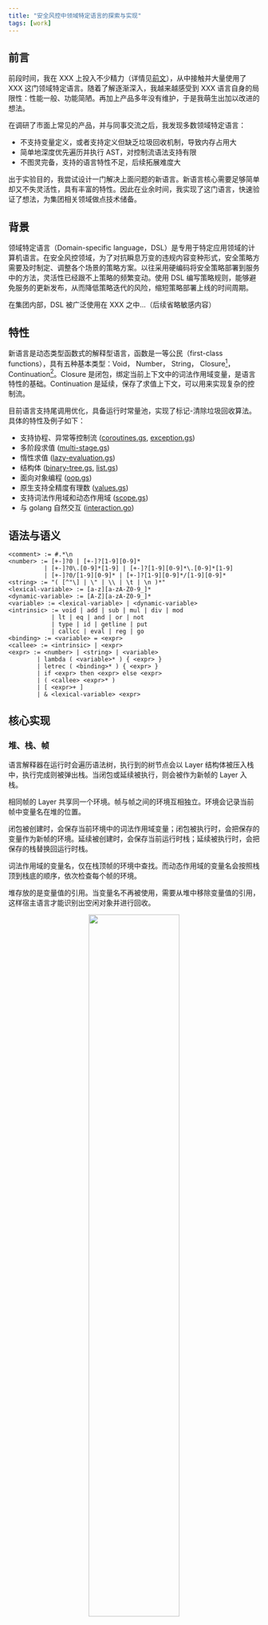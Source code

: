```yaml
---
title: "安全风控中领域特定语言的探索与实现"
tags: [work]
---
```


<!--more-->
## 前言
前段时间，我在 XXX 上投入不少精力（详情见[前文](https://gogim1.github.io/posts/strategy_engine)），从中接触并大量使用了 XXX 这门领域特定语言。随着了解逐渐深入，我越来越感受到 XXX 语言自身的局限性：性能一般、功能简陋。再加上产品多年没有维护，于是我萌生出加以改进的想法。

在调研了市面上常见的产品，并与同事交流之后，我发现多数领域特定语言：

- 不支持变量定义，或者支持定义但缺乏垃圾回收机制，导致内存占用大
- 简单地深度优先遍历并执行 AST，对控制流语法支持有限
- 不图灵完备，支持的语言特性不足，后续拓展难度大

出于实验目的，我尝试设计一门解决上面问题的新语言。新语言核心需要足够简单却又不失灵活性，具有丰富的特性。因此在业余时间，我实现了这门语言，快速验证了想法，为集团相关领域做点技术储备。

## 背景

领域特定语言（Domain-specific language，DSL）是专用于特定应用领域的计算机语言。在安全风控领域，为了对抗瞬息万变的违规内容变种形式，安全策略方需要及时制定、调整各个场景的策略方案。以往采用硬编码将安全策略部署到服务中的方法，灵活性已经跟不上策略的频繁变动。使用 DSL 编写策略规则，能够避免服务的更新发布，从而降低策略迭代的风险，缩短策略部署上线的时间周期。

在集团内部，DSL 被广泛使用在 XXX 之中...（后续省略敏感内容）


## 特性

新语言是动态类型函数式的解释型语言，函数是一等公民（first-class functions），具有五种基本类型：Void， Number， String， Closure[<sup>1</sup>](https://en.wikipedia.org/wiki/Closure_(computer_programming))， Continuation[<sup>2</sup>](https://en.wikipedia.org/wiki/Continuation)。Closure 是闭包，绑定当前上下文中的词法作用域变量，是语言特性的基础。Continuation 是延续，保存了求值上下文，可以用来实现复杂的控制流。

目前语言支持尾调用优化，具备运行时常量池，实现了标记-清除垃圾回收算法。具体的特性及例子如下：

- 支持协程、异常等控制流 ([coroutines.gs](https://github.com/gogim1/goscript/blob/master/examples/coroutines.gs), [exception.gs](https://github.com/gogim1/goscript/blob/master/examples/exception.gs))
- 多阶段求值 ([multi-stage.gs](https://github.com/gogim1/goscript/blob/master/examples/multi-stage.gs))
- 惰性求值 ([lazy-evaluation.gs](https://github.com/gogim1/goscript/blob/master/examples/lazy-evaluation.gs))
- 结构体 ([binary-tree.gs](https://github.com/gogim1/goscript/blob/master/examples/binary-tree.gs), [list.gs](https://github.com/gogim1/goscript/blob/master/examples/list.gs))
- 面向对象编程 ([oop.gs](https://github.com/gogim1/goscript/blob/master/examples/oop.gs))
- 原生支持全精度有理数 ([values.gs](https://github.com/gogim1/goscript/blob/master/examples/values.gs))
- 支持词法作用域和动态作用域 ([scope.gs](https://github.com/gogim1/goscript/blob/master/examples/scope.gs))
- 与 golang 自然交互 ([interaction.go](https://github.com/gogim1/goscript/blob/master/examples/interaction.go))

## 语法与语义
```
<comment> := #.*\n
<number> := [+-]?0 | [+-]?[1-9][0-9]*
          | [+-]?0\.[0-9]*[1-9] | [+-]?[1-9][0-9]*\.[0-9]*[1-9]
          | [+-]?0/[1-9][0-9]* | [+-]?[1-9][0-9]*/[1-9][0-9]*
<string> := "( [^"\] | \" | \\ | \t | \n )*" 
<lexical-variable> := [a-z][a-zA-Z0-9_]*
<dynamic-variable> := [A-Z][a-zA-Z0-9_]*
<variable> := <lexical-variable> | <dynamic-variable>
<intrinsic> := void | add | sub | mul | div | mod 
            | lt | eq | and | or | not  
            | type | id | getline | put 
            | callcc | eval | reg | go
<binding> := <variable> = <expr>
<callee> := <intrinsic> | <expr>
<expr> := <number> | <string> | <variable>
        | lambda ( <variable>* ) { <expr> }
        | letrec ( <binding>* ) { <expr> }
        | if <expr> then <expr> else <expr>
        | ( <callee> <expr>* )
        | [ <expr>+ ]
        | & <lexical-variable> <expr>
```

## 核心实现
### 堆、栈、帧

语言解释器在运行时会遍历语法树，执行到的树节点会以 Layer 结构体被压入栈中，执行完成则被弹出栈。当闭包或延续被执行，则会被作为新帧的 Layer 入栈。

相同帧的 Layer 共享同一个环境。帧与帧之间的环境互相独立。环境会记录当前帧中变量名在堆的位置。

闭包被创建时，会保存当前环境中的词法作用域变量；闭包被执行时，会把保存的变量作为新帧的环境。延续被创建时，会保存当前运行时栈；延续被执行时，会把保存的栈替换回运行时栈。

词法作用域的变量名，仅在栈顶帧的环境中查找。而动态作用域的变量名会按照栈顶到栈底的顺序，依次检查每个帧的环境。

堆存放的是变量值的引用。当变量名不再被使用，需要从堆中移除变量值的引用，这样宿主语言才能识别出空闲对象并进行回收。

<center>
  <p align="center">
    <img src="{{ site.url }}/assets/2024-11-02-goscript/runtime.svg" width="60%" height="60%">
  </p>
  <p align="center">图 1 - 堆、栈、帧</p>
</center>


### 垃圾回收
可能有人会疑惑：明明宿主语言已经具备垃圾回收的能力，为什么我们还要自己去实现呢？

这是因为宿主语言生成的对象始终被解释器中的变量所引用。解释器要做的是，识别出生命周期结束的变量，从解释器堆中移除该变量值的引用，这样宿主语言才能回收已分配的内存。

当触发垃圾回收时，解释器会遍历运行时栈，标记每一帧使用到的变量。如果变量是闭包或者延续，则会递归地标记其中用到的变量。

以下图为例，假设解释器堆的第一个变量引用是垃圾回收的起点。那么垃圾回收结束时，解释器堆上会只留下绿色背景的引用。黄色背景的对象因被引用到而被保留，白色背景的对象会因不被引用而被宿主语言回收。

<center>
  <p align="center">
    <img src="{{ site.url }}/assets/2024-11-02-goscript/gc.svg" width="60%" height="60%">
  </p>
  <p align="center">图 2 - GC 示例</p>
</center>

### 尾调用优化

由于使用堆栈的运行模型，再加上函数式语言的特点，如果没有做专门的优化，语言的执行性能会很差，内存占用大，很容易出现栈溢出的情况。针对这种问题，我做了尾调用优化：

闭包或延续被执行，会往栈上压入新帧。假如当前执行位置位于上一帧的末尾，那么解释器可以重用已有的栈帧，减少内存的使用。

<center>
  <p align="center">
    <img src="{{ site.url }}/assets/2024-11-02-goscript/tco.svg" width="60%" height="60%">
  </p>
  <p align="center">图 3 - 尾调用优化</p>
</center>


因此我们更加提倡使用尾递归的风格来编写程序，这有助于解释器进行尾调用优化。

```
letrec (
  worseSum = lambda (n) {
    if (eq n 0) then 0 
    else (add n (worseSum (sub n 1)))
  }
  betterSum = lambda (n acc) {
    if (eq n 0) then acc 
    else (betterSum (sub n 1) (add n acc))
  }
){
  [
    (worseSum 100)   
    (betterSum 100 0)  # more effective
  ]
}
```
<center>例 1 - 尾递归写法示例（`betterSum`）</center>

## 性能表现

在 Macbook pro 2019（2.6 GHz 六核 Intel Core i7）机器上，跑 100w 层递归的性能表现如下：


||无优化|无优化+尾递归写法|开启优化+尾递归写法|
|-|-|-|-|
|运行时间|4.27s| 2.51s|1.78s |
|内存占用|504 MB| 168 MB|2 MB|

## 其他示例

- 输入输出 ([echo.gs](https://github.com/gogim1/goscript/blob/master/examples/echo.gs))
- REPL[<sup>3</sup>](https://en.wikipedia.org/wiki/Read%E2%80%93eval%E2%80%93print_loop) ([repl.gs](https://github.com/gogim1/goscript/blob/master/examples/repl.gs))
- Y 组合子[<sup>4</sup>](https://en.wikipedia.org/wiki/Y_Combinator) ([y-combinator.gs](https://github.com/gogim1/goscript/blob/master/examples/y-combinator.gs))
- Quine[<sup>5</sup>](https://en.wikipedia.org/wiki/Quine_(computing)) ([quine.gs](https://github.com/gogim1/goscript/blob/master/examples/quine.gs))

## 未来展望
- 进行静态分析优化：常量折叠、尾调用分析、闭包活跃变量分析等
- 支持 Hindley-Milner 类型推导或类型检查
- 探索更好的垃圾回收机制[<sup>6</sup>](https://arxiv.org/pdf/2204.10455v1)


